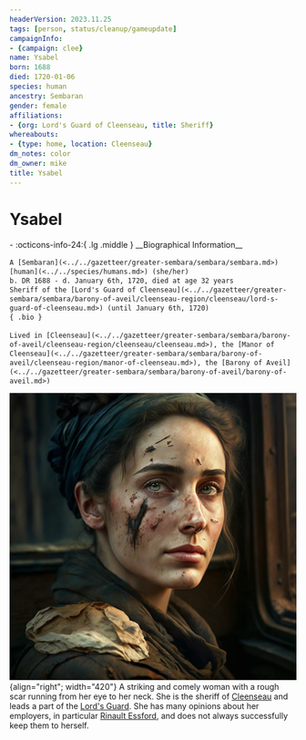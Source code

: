 ```yaml
---
headerVersion: 2023.11.25
tags: [person, status/cleanup/gameupdate]
campaignInfo:
- {campaign: clee}
name: Ysabel
born: 1688
died: 1720-01-06
species: human
ancestry: Sembaran
gender: female
affiliations:
- {org: Lord's Guard of Cleenseau, title: Sheriff}
whereabouts:
- {type: home, location: Cleenseau}
dm_notes: color
dm_owner: mike
title: Ysabel
---
```

# Ysabel
<div class="grid cards ext-narrow-margin ext-one-column" markdown>
- :octicons-info-24:{ .lg .middle } __Biographical Information__

    A [Sembaran](<../../gazetteer/greater-sembara/sembara/sembara.md>) [human](<../../species/humans.md>) (she/her)  
    b. DR 1688 - d. January 6th, 1720, died at age 32 years  
    Sheriff of the [Lord's Guard of Cleenseau](<../../gazetteer/greater-sembara/sembara/barony-of-aveil/cleenseau-region/cleenseau/lord-s-guard-of-cleenseau.md>) (until January 6th, 1720)  
    { .bio }

    Lived in [Cleenseau](<../../gazetteer/greater-sembara/sembara/barony-of-aveil/cleenseau-region/cleenseau/cleenseau.md>), the [Manor of Cleenseau](<../../gazetteer/greater-sembara/sembara/barony-of-aveil/cleenseau-region/manor-of-cleenseau.md>), the [Barony of Aveil](<../../gazetteer/greater-sembara/sembara/barony-of-aveil/barony-of-aveil.md>)
</div>


![Ysabel](../../assets/ysabel.png){align="right"; width="420"} A striking and comely woman with a rough scar running from her eye to her neck. She is the sheriff of [Cleenseau](<../../gazetteer/greater-sembara/sembara/barony-of-aveil/cleenseau-region/cleenseau/cleenseau.md>) and leads a part of the [Lord's Guard](<../../gazetteer/greater-sembara/sembara/barony-of-aveil/cleenseau-region/cleenseau/lord-s-guard-of-cleenseau.md>). She has many opinions about her employers, in particular [Rinault Essford](<./rinault-essford.md>), and does not always successfully keep them to herself.




